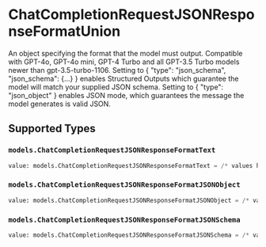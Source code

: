 # ChatCompletionRequestJSONResponseFormatUnion

An object specifying the format that the model must output. Compatible with GPT-4o, GPT-4o mini, GPT-4 Turbo and all GPT-3.5 Turbo models newer than gpt-3.5-turbo-1106. Setting to { "type": "json_schema", "json_schema": {...} } enables Structured Outputs which guarantee the model will match your supplied JSON schema. Setting to { "type": "json_object" } enables JSON mode, which guarantees the message the model generates is valid JSON.


## Supported Types

### `models.ChatCompletionRequestJSONResponseFormatText`

```python
value: models.ChatCompletionRequestJSONResponseFormatText = /* values here */
```

### `models.ChatCompletionRequestJSONResponseFormatJSONObject`

```python
value: models.ChatCompletionRequestJSONResponseFormatJSONObject = /* values here */
```

### `models.ChatCompletionRequestJSONResponseFormatJSONSchema`

```python
value: models.ChatCompletionRequestJSONResponseFormatJSONSchema = /* values here */
```

